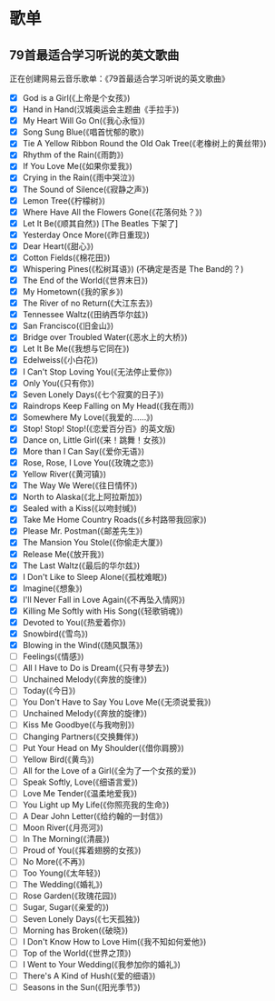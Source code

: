 # 歌单

## 79首最适合学习听说的英文歌曲

正在创建网易云音乐歌单：《79首最适合学习听说的英文歌曲》

- [x] God is a Girl(《上帝是个女孩》)
- [x] Hand in Hand(汉城奥运会主题曲《手拉手》)
- [x] My Heart Will Go On(《我心永恒》)
- [x] Song Sung Blue(《唱首忧郁的歌》)
- [x] Tie A Yellow Ribbon Round the Old Oak Tree(《老橡树上的黄丝带》)
- [x] Rhythm of the Rain(《雨韵》)
- [x] If You Love Me(《如果你爱我》)
- [x] Crying in the Rain(《雨中哭泣》)
- [x] The Sound of Silence(《寂静之声》)
- [x] Lemon Tree(《柠檬树》)
- [x] Where Have All the Flowers Gone(《花落何处？》)
- [x] Let It Be(《顺其自然》) [The Beatles 下架了]
- [x] Yesterday Once More(《昨日重现》)
- [x] Dear Heart(《甜心》)
- [x] Cotton Fields(《棉花田》)
- [x] Whispering Pines(《松树耳语》) (不确定是否是 The Band的？)
- [x] The End of the World(《世界末日》)
- [x] My Hometown(《我的家乡》)
- [x] The River of no Return(《大江东去》)
- [x] Tennessee Waltz(《田纳西华尔兹》)
- [x] San Francisco(《旧金山》)
- [x] Bridge over Troubled Water(《恶水上的大桥》)
- [x] Let It Be Me(《我想与它同在》)
- [x] Edelweiss(《小白花》)
- [x] I Can't Stop Loving You(《无法停止爱你》)
- [x] Only You(《只有你》)
- [x] Seven Lonely Days(《七个寂寞的日子》)
- [x] Raindrops Keep Falling on My Head(《我在雨》)
- [x] Somewhere My Love(《我爱的……》)
- [x] Stop! Stop! Stop!(《恋爱百分百》的英文版)
- [x] Dance on, Little Girl(《来！跳舞！女孩》)
- [x] More than I Can Say(《爱你无语》)
- [x] Rose, Rose, I Love You(《玫瑰之恋》)
- [x] Yellow River(《黄河镇》)
- [x] The Way We Were(《往日情怀》)
- [x] North to Alaska(《北上阿拉斯加》)
- [x] Sealed with a Kiss(《以吻封缄》)
- [x] Take Me Home Country Roads(《乡村路带我回家》)
- [x] Please Mr. Postman(《邮差先生》)
- [x] The Mansion You Stole(《你偷走大厦》)
- [x] Release Me(《放开我》)
- [x] The Last Waltz(《最后的华尔兹》)
- [x] I Don't Like to Sleep Alone(《孤枕难眠》)
- [x] Imagine(《想象》)
- [x] I'll Never Fall in Love Again(《不再坠入情网》)
- [x] Killing Me Softly with His Song(《轻歌销魂》)
- [x] Devoted to You(《热爱着你》)
- [x] Snowbird(《雪鸟》)
- [x] Blowing in the Wind(《随风飘荡》)
- [ ] Feelings(《情感》)
- [ ] All I Have to Do is Dream(《只有寻梦去》)
- [ ] Unchained Melody(《奔放的旋律》)
- [ ] Today(《今日》)
- [ ] You Don't Have to Say You Love Me(《无须说爱我》)
- [ ] Unchained Melody(《奔放的旋律》)
- [ ] Kiss Me Goodbye(《与我吻别》)
- [ ] Changing Partners(《交换舞伴》)
- [ ] Put Your Head on My Shoulder(《借你肩膀》)
- [ ] Yellow Bird(《黄鸟》)
- [ ] All for the Love of a Girl(《全为了一个女孩的爱》)
- [ ] Speak Softly, Love(《细语言爱》)
- [ ] Love Me Tender(《温柔地爱我》)
- [ ] You Light up My Life(《你照亮我的生命》)
- [ ] A Dear John Letter(《给约翰的一封信》)
- [ ] Moon River(《月亮河》)
- [ ] In The Morning(《清晨》)
- [ ] Proud of You(《挥着翅膀的女孩》)
- [ ] No More(《不再》)
- [ ] Too Young(《太年轻》)
- [ ] The Wedding(《婚礼》)
- [ ] Rose Garden(《玫瑰花园》)
- [ ] Sugar, Sugar(《亲爱的》)
- [ ] Seven Lonely Days(《七天孤独》)
- [ ] Morning has Broken(《破晓》)
- [ ] I Don't Know How to Love Him(《我不知如何爱他》)
- [ ] Top of the World(《世界之顶》)
- [ ] I Went to Your Wedding(《我参加你的婚礼》)
- [ ] There's A Kind of Hush(《爱的细语》)
- [ ] Seasons in the Sun(《阳光季节》)